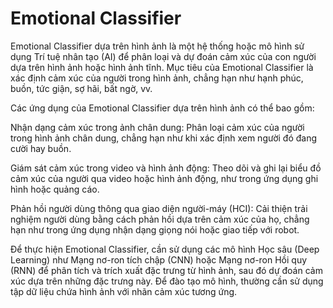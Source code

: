 # Emotional Classifier
Emotional Classifier dựa trên hình ảnh là một hệ thống hoặc mô hình sử dụng Trí tuệ nhân tạo (AI) để phân loại và dự đoán cảm xúc của con người dựa trên hình ảnh hoặc hình ảnh tĩnh. Mục tiêu của Emotional Classifier là xác định cảm xúc của người trong hình ảnh, chẳng hạn như hạnh phúc, buồn, tức giận, sợ hãi, bất ngờ, vv.

Các ứng dụng của Emotional Classifier dựa trên hình ảnh có thể bao gồm:

Nhận dạng cảm xúc trong ảnh chân dung: Phân loại cảm xúc của người trong hình ảnh chân dung, chẳng hạn như khi xác định xem người đó đang cười hay buồn.

Giám sát cảm xúc trong video và hình ảnh động: Theo dõi và ghi lại biểu đồ cảm xúc của người qua video hoặc hình ảnh động, như trong ứng dụng ghi hình hoặc quảng cáo.

Phản hồi người dùng thông qua giao diện người-máy (HCI): Cải thiện trải nghiệm người dùng bằng cách phản hồi dựa trên cảm xúc của họ, chẳng hạn như trong ứng dụng nhận dạng giọng nói hoặc giao tiếp với robot.

Để thực hiện Emotional Classifier, cần sử dụng các mô hình Học sâu (Deep Learning) như Mạng nơ-ron tích chập (CNN) hoặc Mạng nơ-ron Hồi quy (RNN) để phân tích và trích xuất đặc trưng từ hình ảnh, sau đó dự đoán cảm xúc dựa trên những đặc trưng này. Để đào tạo mô hình, thường cần sử dụng tập dữ liệu chứa hình ảnh với nhãn cảm xúc tương ứng.